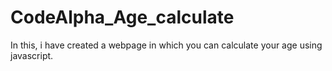 # CodeAlpha_Age_calculate
In this, i have created a webpage in which you can calculate your age using javascript.

